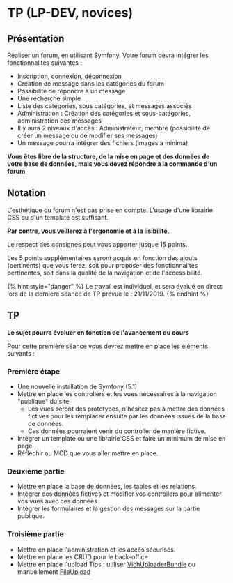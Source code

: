 # TP \(LP-DEV, novices\)

## Présentation

Réaliser un forum, en utilisant Symfony. Votre forum devra intégrer les fonctionnalités suivantes :

* Inscription, connexion, déconnexion
* Création de message dans les catégories du forum
* Possibilité de répondre à un message
* Une recherche simple
* Liste des catégories, sous catégories, et messages associés
* Administration : Création des catégories et sous-catégories, administration des messages
* Il y aura 2 niveaux d'accès : Administrateur,  membre \(possibilité de créer un message ou de modifier ses messages\)
* Un message pourra intégrer des fichiers \(images a minima\)

**Vous êtes libre de la structure, de la mise en page et des données de votre base de données, mais vous devez répondre à la commande d'un forum**

## Notation

L'esthétique du forum n'est pas prise en compte. L'usage d'une librairie CSS ou d'un template est suffisant.

**Par contre, vous veillerez à l'ergonomie et à la lisibilité.**

Le respect des consignes peut vous apporter jusque 15 points.

Les 5 points supplémentaires seront acquis en fonction des ajouts \(pertinents\) que vous ferez, soit pour proposer des fonctionnalités pertinentes, soit dans la qualité de la navigation et de l'accessibilité.

{% hint style="danger" %}
Le travail est individuel, et sera évalué en direct lors de la dernière séance de TP prévue le : 21/11/2019.
{% endhint %}

## TP

**Le sujet pourra évoluer en fonction de l'avancement du cours**

Pour cette première séance vous devrez mettre en place les éléments suivants :

### Première étape

* Une nouvelle installation de Symfony \(5.1\)
* Mettre en place les controllers et les vues nécessaires à la navigation "publique" du site
  * Les vues seront des prototypes, n'hésitez pas à mettre des données fictives pour les remplacer ensuite par les données issues de la base de données.
  * Ces données pourraient venir du controller de manière fictive.
* Intégrer un template ou une librairie CSS et faire un minimum de mise en page
* Réfléchir au MCD que vous aller mettre en place.

### Deuxième partie

* Mettre en place la base de données, les tables et les relations.
* Intégrer des données fictives et modifier vos controllers pour alimenter vos vues avec ces données
* Intégrer les formulaires et la gestion des messages sur la partie publique.

### Troisième partie

* Mettre en place l'administration et les accès sécurisés.
* Mettre en place les CRUD pour le back-office.
* Mettre en place l'upload Tips : utiliser [VichUploaderBundle](https://github.com/dustin10/VichUploaderBundle) ou manuellement [FileUpload](https://symfony.com/doc/3.4/controller/upload_file.html)

